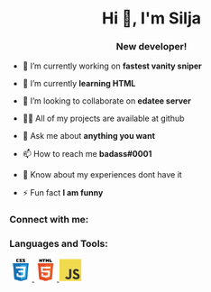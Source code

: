 <h1 align="center">Hi 👋, I'm Silja</h1>
<h3 align="center">New developer!</h3>

- 🔭 I’m currently working on **fastest vanity sniper**

- 🌱 I’m currently **learning HTML**

- 👯 I’m looking to collaborate on **edatee server**

- 👨‍💻 All of my projects are available at github 

- 💬 Ask me about **anything you want**

- 📫 How to reach me **badass#0001**

- 📄 Know about my experiences dont have it

- ⚡ Fun fact **I am funny**

<h3 align="left">Connect with me:</h3>
<p align="left">
</p>

<h3 align="left">Languages and Tools:</h3>
<p align="left"> <a href="https://www.w3schools.com/css/" target="_blank" rel="noreferrer"> <img src="https://raw.githubusercontent.com/devicons/devicon/master/icons/css3/css3-original-wordmark.svg" alt="css3" width="40" height="40"/> </a> <a href="https://www.w3.org/html/" target="_blank" rel="noreferrer"> <img src="https://raw.githubusercontent.com/devicons/devicon/master/icons/html5/html5-original-wordmark.svg" alt="html5" width="40" height="40"/> </a> <a href="https://developer.mozilla.org/en-US/docs/Web/JavaScript" target="_blank" rel="noreferrer"> <img src="https://raw.githubusercontent.com/devicons/devicon/master/icons/javascript/javascript-original.svg" alt="javascript" width="40" height="40"/> </a> </p>
